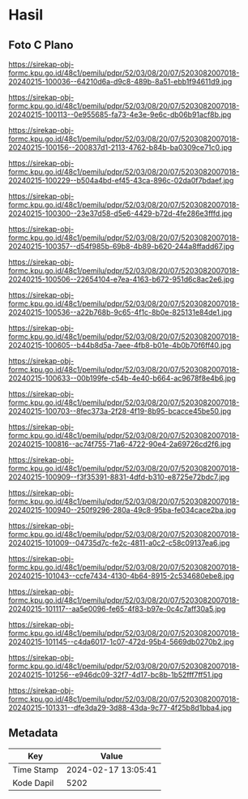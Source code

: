 # Hasil

## Foto C Plano

https://sirekap-obj-formc.kpu.go.id/48c1/pemilu/pdpr/52/03/08/20/07/5203082007018-20240215-100036--64210d6a-d9c8-489b-8a51-ebb1f94611d9.jpg

https://sirekap-obj-formc.kpu.go.id/48c1/pemilu/pdpr/52/03/08/20/07/5203082007018-20240215-100113--0e955685-fa73-4e3e-9e6c-db06b91acf8b.jpg

https://sirekap-obj-formc.kpu.go.id/48c1/pemilu/pdpr/52/03/08/20/07/5203082007018-20240215-100156--200837d1-2113-4762-b84b-ba0309ce71c0.jpg

https://sirekap-obj-formc.kpu.go.id/48c1/pemilu/pdpr/52/03/08/20/07/5203082007018-20240215-100229--b504a4bd-ef45-43ca-896c-02da0f7bdaef.jpg

https://sirekap-obj-formc.kpu.go.id/48c1/pemilu/pdpr/52/03/08/20/07/5203082007018-20240215-100300--23e37d58-d5e6-4429-b72d-4fe286e3fffd.jpg

https://sirekap-obj-formc.kpu.go.id/48c1/pemilu/pdpr/52/03/08/20/07/5203082007018-20240215-100357--d54f985b-69b8-4b89-b620-244a8ffadd67.jpg

https://sirekap-obj-formc.kpu.go.id/48c1/pemilu/pdpr/52/03/08/20/07/5203082007018-20240215-100506--22654104-e7ea-4163-b672-951d6c8ac2e6.jpg

https://sirekap-obj-formc.kpu.go.id/48c1/pemilu/pdpr/52/03/08/20/07/5203082007018-20240215-100536--a22b768b-9c65-4f1c-8b0e-825131e84de1.jpg

https://sirekap-obj-formc.kpu.go.id/48c1/pemilu/pdpr/52/03/08/20/07/5203082007018-20240215-100605--b44b8d5a-7aee-4fb8-b01e-4b0b70f6ff40.jpg

https://sirekap-obj-formc.kpu.go.id/48c1/pemilu/pdpr/52/03/08/20/07/5203082007018-20240215-100633--00b199fe-c54b-4e40-b664-ac9678f8e4b6.jpg

https://sirekap-obj-formc.kpu.go.id/48c1/pemilu/pdpr/52/03/08/20/07/5203082007018-20240215-100703--8fec373a-2f28-4f19-8b95-bcacce45be50.jpg

https://sirekap-obj-formc.kpu.go.id/48c1/pemilu/pdpr/52/03/08/20/07/5203082007018-20240215-100816--ac74f755-71a6-4722-90e4-2a69726cd2f6.jpg

https://sirekap-obj-formc.kpu.go.id/48c1/pemilu/pdpr/52/03/08/20/07/5203082007018-20240215-100909--f3f35391-8831-4dfd-b310-e8725e72bdc7.jpg

https://sirekap-obj-formc.kpu.go.id/48c1/pemilu/pdpr/52/03/08/20/07/5203082007018-20240215-100940--250f9296-280a-49c8-95ba-fe034cace2ba.jpg

https://sirekap-obj-formc.kpu.go.id/48c1/pemilu/pdpr/52/03/08/20/07/5203082007018-20240215-101009--04735d7c-fe2c-4811-a0c2-c58c09137ea6.jpg

https://sirekap-obj-formc.kpu.go.id/48c1/pemilu/pdpr/52/03/08/20/07/5203082007018-20240215-101043--ccfe7434-4130-4b64-8915-2c534680ebe8.jpg

https://sirekap-obj-formc.kpu.go.id/48c1/pemilu/pdpr/52/03/08/20/07/5203082007018-20240215-101117--aa5e0096-fe65-4f83-b97e-0c4c7aff30a5.jpg

https://sirekap-obj-formc.kpu.go.id/48c1/pemilu/pdpr/52/03/08/20/07/5203082007018-20240215-101145--c4da6017-1c07-472d-95b4-5669db0270b2.jpg

https://sirekap-obj-formc.kpu.go.id/48c1/pemilu/pdpr/52/03/08/20/07/5203082007018-20240215-101256--e946dc09-32f7-4d17-bc8b-1b52fff7ff51.jpg

https://sirekap-obj-formc.kpu.go.id/48c1/pemilu/pdpr/52/03/08/20/07/5203082007018-20240215-101331--dfe3da29-3d88-43da-9c77-4f25b8d1bba4.jpg


## Metadata

| Key        | Value               |
| ---------- | ------------------- |
| Time Stamp | 2024-02-17 13:05:41 |
| Kode Dapil | 5202                |



